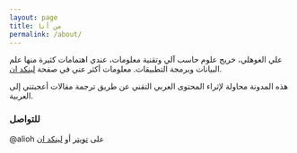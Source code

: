 ```yaml
---
layout: page
title: من أنا
permalink: /about/
---
```


علي العوهلي، خريج علوم حاسب آلي وتقنية معلومات، عندي اهتمامات كثيرة منها علم البيانات وبرمجة التطبيقات.
معلومات أكثر عني في صفحة [لينكد ان](https://www.linkedin.com/in/AliOh/).  

هذه المدونة محاولة لإثراء المحتوى العربي التقني عن طريق ترجمة مقالات أعجبتني إلى العربية. 


### للتواصل
@alioh على [تويتر](https://twitter.com/alioh) أو [لينكد ان](https://www.linkedin.com/in/AliOh/)
